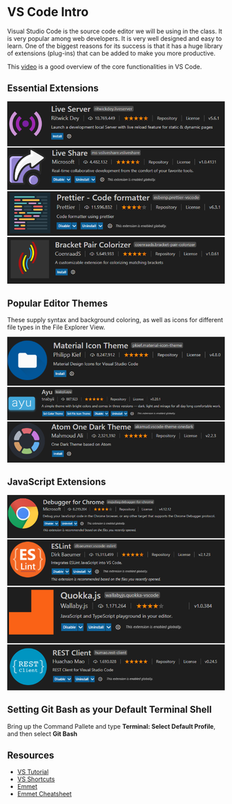 
# VS Code Intro

Visual Studio Code is the source code editor we will be using in the class. It  is very popular among web developers. It is very well designed and easy to learn. One of the biggest reasons for its success is that it has a huge library of extensions (plug-ins) that can be added to make you more productive.

This [video](https://www.youtube.com/watch?v=ORrELERGIHs) is a good overview of the core functionalities in VS Code.

## Essential Extensions

![](images/live-server-ext.png)
![](images/live-share-ext.png)
![](images/prettier-ext.png)
![](images/bracket-colorizer-ext.png)

## Popular Editor Themes
These supply syntax and background coloring, as well as icons for different file types in the File Explorer View.

![](images/icon-theme.png)
![](images/ayu-theme.png)
![](images/atom-theme.png)

## JavaScript Extensions
![](images/debugger-ext.png)
![](images/eslint-ext.png)
![](images/quokka-ext.png)
![](images/rest-ext.png)

## Setting Git Bash as your Default Terminal Shell
Bring up the Command Pallete and type **Terminal: Select Default Profile**, and then select **Git Bash**


## Resources
* [VS Tutorial](https://www.youtube.com/watch?v=ORrELERGIHs)
* [VS Shortcuts](https://travis.media/10-vs-code-shortcuts-to-memorize-that-will-boost-your-productivity/)
* [Emmet](https://dev.to/raaynaldo/speed-up-code-your-html-using-emmet-in-vscode-nesting-operators-201o)
* [Emmet Cheatsheet](https://docs.emmet.io/cheat-sheet/)





